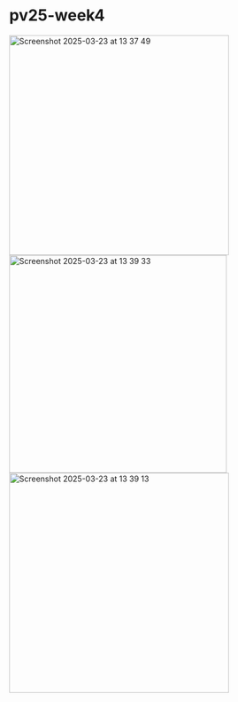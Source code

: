 # pv25-week4

<img width="397" alt="Screenshot 2025-03-23 at 13 37 49" src="https://github.com/user-attachments/assets/530fa4c2-d930-4fa0-9025-d4e8f8806cb2" />

<img width="393" alt="Screenshot 2025-03-23 at 13 39 33" src="https://github.com/user-attachments/assets/1f7fe265-a4ec-4f92-9443-ebca884db511" />


<img width="397" alt="Screenshot 2025-03-23 at 13 39 13" src="https://github.com/user-attachments/assets/7a1a436d-4310-4137-9f69-f5d640c990ef" />

